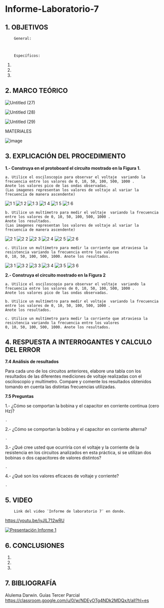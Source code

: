 # Informe-Laboratorio-7

## 1. OBJETIVOS
 
        General: 



        Específicos: 
 
1.  
        
2. 
        
3. 
        

## 2. MARCO TEÓRICO

![Untitled (27)](https://user-images.githubusercontent.com/93396250/152709137-30415d58-0149-4145-a19f-2d20903be30b.jpg)

![Untitled (28)](https://user-images.githubusercontent.com/93396250/152709131-dca58399-6a27-435c-ab09-526677fc4020.jpg)

![Untitled (29)](https://user-images.githubusercontent.com/93396250/152709127-cbe6cc60-25a5-448a-8b7f-01204c0383e8.jpg)

MATERIALES

![image](https://user-images.githubusercontent.com/93396250/152709166-2ee28922-3ce2-4213-a0f4-7e7ecf1770c2.png)


## 3. EXPLICACIÓN DEL PROCEDIMIENTO

**1.- Construya en el protoboard el circuito mostrado en la Figura 1.**

    a. Utilice el osciloscopio para observar el voltaje  variando la frecuencia entre los valores de 0, 10, 50, 100, 500, 1000 . 
    Anote los valores pico de las ondas observadas. 
    (Las imagenes representan los valores de voltaje al variar la frecuencia de manera ascendente)

![1 1](https://user-images.githubusercontent.com/93396250/152887984-268a7c4a-1ad7-43e4-b606-665641626162.JPG)
![1 2](https://user-images.githubusercontent.com/93396250/152887986-09f8c8f5-a4a7-46bc-be27-0c41bd6d899f.JPG)
![1 3](https://user-images.githubusercontent.com/93396250/152887988-8f6271f5-bc78-4027-a545-818b2c1b4f96.JPG)
![1 4](https://user-images.githubusercontent.com/93396250/152887992-fd935332-0421-45d6-9774-9fb8844d139c.JPG)
![1 5](https://user-images.githubusercontent.com/93396250/152887993-67f7ae5b-eb5d-4ef9-a085-44cb55c2bb5c.JPG)
![1 6](https://user-images.githubusercontent.com/93396250/152888012-4fbdfa58-030a-440e-910b-42eb36eecc9c.JPG)

    b. Utilice un multímetro para medir el voltaje  variando la frecuencia entre los valores de 0, 10, 50, 100, 500, 1000 . 
    Anote los resultados.
    (Las imagenes representan los valores de voltaje al variar la frecuencia de manera ascendente)

![2 1](https://user-images.githubusercontent.com/93396250/152888078-359b9c10-7e35-4582-8b88-cab2ef1876ae.JPG)
![2 2](https://user-images.githubusercontent.com/93396250/152888082-f28abf0d-8347-4543-9106-8f84f88f5d4c.JPG)
![2 3](https://user-images.githubusercontent.com/93396250/152888087-ccd9ba26-eb08-4188-90d3-c242dfbca420.JPG)
![2 4](https://user-images.githubusercontent.com/93396250/152888100-847eb8da-bb77-408e-9ca6-0c13d23777ec.JPG)
![2 5](https://user-images.githubusercontent.com/93396250/152888106-e6562226-bcc6-4392-af31-1463158eaeee.JPG)
![2 6](https://user-images.githubusercontent.com/93396250/152888133-14558670-7597-4e91-a3eb-24efe14b76e4.JPG)


    c. Utilice un multímetro para medir la corriente que atraviesa la resistencia variando la frecuencia entre los valores 
    0, 10, 50, 100, 500, 1000. Anote los resultados.

![3 1](https://user-images.githubusercontent.com/93396250/152895946-1afa94a0-4e7a-417e-a6e3-d3cf8b2a3264.JPG)
![3 2](https://user-images.githubusercontent.com/93396250/152895951-1e1dd604-c37b-467d-9f16-1e9f4869dd1b.JPG)
![3 3](https://user-images.githubusercontent.com/93396250/152895953-4b578c3b-1c65-460f-84c9-f7c30b8ca494.JPG)
![3 4](https://user-images.githubusercontent.com/93396250/152895955-08c60fee-0186-4fa8-b395-ee5da121460d.JPG)
![3 5](https://user-images.githubusercontent.com/93396250/152895958-6bf22702-18f8-4ed1-85af-c7afad490457.JPG)
![3 6](https://user-images.githubusercontent.com/93396250/152895965-f42b266e-0f57-4a2e-95a7-eaaf3e4d302f.JPG)


**2.- Construya el circuito mostrado en la Figura 2**

    a. Utilice el osciloscopio para observar el voltaje  variando la frecuencia entre los valores de 0, 10, 50, 100, 500, 1000 . 
    Anote los valores pico de las ondas observadas.

    b. Utilice un multímetro para medir el voltaje  variando la frecuencia entre los valores de 0, 10, 50, 100, 500, 1000 . 
    Anote los resultados.

    c. Utilice un multímetro para medir la corriente que atraviesa la resistencia variando la frecuencia entre los valores 
    0, 10, 50, 100, 500, 1000. Anote los resultados.



## 4. RESPUESTA A INTERROGANTES Y CALCULO DEL ERROR

**7.4 Análisis de resultados**
    
   Para cada uno de los circuitos anteriores, elabore una tabla con los resultados de las
   diferentes mediciones de voltaje realizadas con el osciloscopio y multímetro. Compare y
   comente los resultados obtenidos tomando en cuenta las distintas frecuencias utilizadas.


**7.5 Preguntas**

1.- ¿Cómo se comportan la bobina y el capacitor en corriente continua (cero Hz)?
	
	.

2.- ¿Cómo se comportan la bobina y el capacitor en corriente alterna?

	.

3.- ¿Qué cree usted que ocurriría con el voltaje  y la corriente de la resistencia en los circuitos analizados en esta práctica, si se utilizan dos bobinas o dos capacitores de valores distintos?
	
	.
	
4.- ¿Qué son los valores eficaces de voltaje y corriente?

	.

## 5. VIDEO

        Link del video ¨Informe de laboratorio 7¨ en donde.
 
 https://youtu.be/iyJIL712wRU
 
[![Presentación Informe 1](https://img.youtube.com/vi/iyJIL712wRU/0.jpg)](https://www.youtube.com/watch?v=iyJIL712wRU)

## 6. CONCLUSIONES

   1. 
        
   2. 
        
   3. 


## 7. BIBLIOGRAFÍA

Alulema Darwin. Guías Tercer Parcial https://classroom.google.com/u/0/w/NDEyOTg4NDk2MDQx/t/all?hl=es

